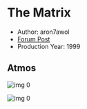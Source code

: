 # The Matrix

* Author: aron7awol
* [Forum Post](https://www.avsforum.com/threads/bass-eq-for-filtered-movies.2995212/post-56814540)
* Production Year: 1999

## Atmos

![img 0](https://i.imgur.com/dCNexzu.jpg)

![img 0](https://i.imgur.com/ZDsVC07.jpg)


